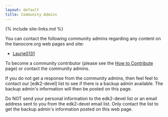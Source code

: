 ```yaml
---
layout: default
title: Community Admins
---
```

{% include site-links.md %}

You can contact the following community admins regarding any content
on the tianocore.org web pages and site:

* [Laurie0131](mailto:laurie0131@users.sourceforge.net?Subject=Site%20Question)

To become a community contributor (please see the [How to
Contribute]({{wiki}}/How_To_Contribute) page) or contact the community
admins.

If you do not get a response from the community admins, then feel feel
to contact our [edk2-devel] list to see if there is a backup admin
available. The backup admin's information will then be posted on this
page.

Do NOT send your personal information to the edk2-devel list or an
email address sent to you from the edk2-devel email list. Only contact
the list to get the backup admin's information posted on this web
page.

